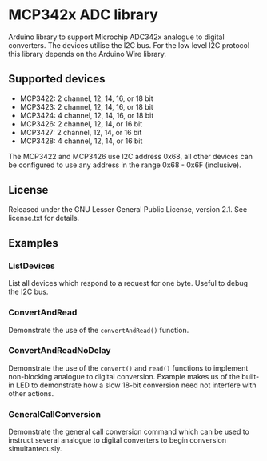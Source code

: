 # MCP342x ADC library

Arduino library to support Microchip ADC342x analogue to digital
converters. The devices utilise the I2C bus. For the low level I2C
protocol this library depends on the Arduino Wire library.

## Supported devices

*   MCP3422: 2 channel, 12, 14, 16, or 18 bit
*   MCP3423: 2 channel, 12, 14, 16, or 18 bit
*   MCP3424: 4 channel, 12, 14, 16, or 18 bit
*   MCP3426: 2 channel, 12, 14, or 16 bit
*   MCP3427: 2 channel, 12, 14, or 16 bit
*   MCP3428: 4 channel, 12, 14, or 16 bit

The MCP3422 and MCP3426 use I2C address 0x68, all other devices can be
configured to use any address in the range 0x68 - 0x6F (inclusive).

## License
Released under the GNU Lesser General Public License, version 2.1. See
license.txt for details.

## Examples

### ListDevices 
List all devices which respond to a request for one byte. Useful to
debug the I2C bus.

### ConvertAndRead
Demonstrate the use of the `convertAndRead()` function.

### ConvertAndReadNoDelay
Demonstrate the use of the `convert()` and `read()` functions to
implement non-blocking analogue to digital conversion. Example makes
us of the built-in LED to demonstrate how a slow 18-bit conversion
need not interfere with other actions.

### GeneralCallConversion 
Demonstrate the general call conversion command which can be used to
instruct several analogue to digital converters to begin conversion
simultanteously.


